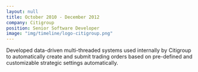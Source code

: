 ```yaml
---
layout: null
title: October 2010 - December 2012
company: Citigroup
position: Senior Software Developer
image: "img/timeline/logo-citigroup.png"
---
```

Developed data-driven multi-threaded systems used internally by Citigroup to automatically create and submit trading orders based on pre-defined and customizable strategic settings automatically.
